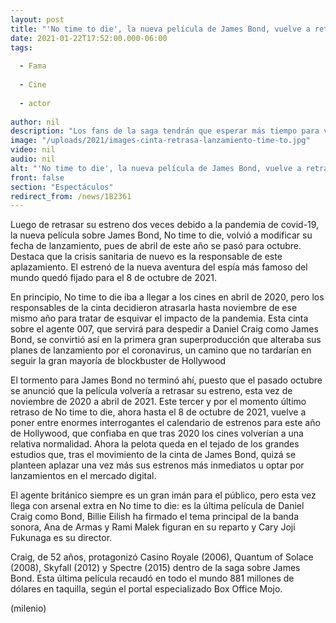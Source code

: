 ```yaml
---
layout: post
title: "'No time to die', la nueva película de James Bond, vuelve a retrasar su fecha de estreno"
date: 2021-01-22T17:52:00.000-06:00
tags:
  
  - Fama
  
  - Cine
  
  - actor
  
author: nil
description: "Los fans de la saga tendrán que esperar más tiempo para ver la última película de Daniel Craig como Bond. "
image: "/uploads/2021/images-cinta-retrasa-lanzamiento-time-to.jpg"
video: nil
audio: nil
alt: "'No time to die', la nueva película de James Bond, vuelve a retrasar su fecha de estreno"
front: false
section: "Espectáculos"
redirect_from: /news/182361
---
```


Luego de retrasar su estreno dos veces debido a la pandemia de covid-19, la nueva película sobre James Bond, No time to die, volvió a modificar su fecha de lanzamiento, pues de abril de este año se pasó para octubre.  Destaca que la crisis sanitaria de nuevo es la responsable de este aplazamiento. El estrenó de la nueva aventura del espía más famoso del mundo quedó fijado para el 8 de octubre de 2021. 

En principio, No time to die iba a llegar a los cines en abril de 2020, pero los responsables de la cinta decidieron atrasarla hasta noviembre de ese mismo año para tratar de esquivar el impacto de la pandemia. Esta cinta sobre el agente 007, que servirá para despedir a Daniel Craig como James Bond, se convirtió así en la primera gran superproducción que alteraba sus planes de lanzamiento por el coronavirus, un camino que no tardarían en seguir la gran mayoría de blockbuster de Hollywood 

El tormento para James Bond no terminó ahí, puesto que el pasado octubre se anunció que la película volvería a retrasar su estreno, esta vez de noviembre de 2020 a abril de 2021. Este tercer y por el momento último retraso de No time to die, ahora hasta el 8 de octubre de 2021, vuelve a poner entre enormes interrogantes el calendario de estrenos para este año de Hollywood, que confiaba en que tras 2020 los cines volverían a una relativa normalidad. Ahora la pelota queda en el tejado de los grandes estudios que, tras el movimiento de la cinta de James Bond, quizá se planteen aplazar una vez más sus estrenos más inmediatos u optar por lanzamientos en el mercado digital. 

El agente británico siempre es un gran imán para el público, pero esta vez llega con arsenal extra en No time to die: es la última película de Daniel Craig como Bond, Billie Eilish ha firmado el tema principal de la banda sonora, Ana de Armas y Rami Malek figuran en su reparto y Cary Joji Fukunaga es su director. 

Craig, de 52 años, protagonizó Casino Royale (2006), Quantum of Solace (2008), Skyfall (2012) y Spectre (2015) dentro de la saga sobre James Bond. Esta última película recaudó en todo el mundo 881 millones de dólares en taquilla, según el portal especializado Box Office Mojo. 

(milenio)